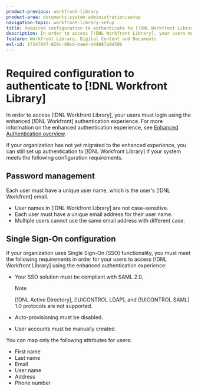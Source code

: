```yaml
---
product-previous: workfront-library
product-area: documents;system-administration;setup
navigation-topic: workfront-library-setup
title: Required configuration to authenticate to [!DNL Workfront Library]
description: In order to access [!DNL Workfront Library], your users must login using the enhanced [!DNL Workfront] authentication experience. For more information on the enhanced authentication experience, see Enhanced Authentication overview.
feature: Workfront Library, Digital Content and Documents
exl-id: 1f347047-820c-40cd-bae4-b44887a9d50b
---
```

# Required configuration to authenticate to [!DNL Workfront Library]

In order to access [!DNL Workfront Library], your users must login using the enhanced [!DNL Workfront] authentication experience. For more information on the enhanced authentication experience, see [Enhanced Authentication overview](../../../administration-and-setup/manage-workfront/security/get-started-enhanced-authentication.md).

If your organization has not yet migrated to the enhanced experience, you can still set up authentication to [!DNL Workfront Library] if your system meets the following configuration requirements.

## Password management

Each user must have a unique user name, which is the user's [!DNL Workfront] email.

* User names in [!DNL Workfront Library] are not case-sensitive.
* Each user must have a unique email address for their user name.
* Multiple users cannot use the same email address with different case.

## Single Sign-On configuration

If your organization uses Single Sign-On (SSO) functionality, you must meet the following requirements in order for your users to access [!DNL Workfront Library] using the enhanced authentication experience:

* Your SSO solution must be compliant with SAML 2.0.

   >[!NOTE]
   >
   >[!DNL Active Directory], [!UICONTROL LDAP], and [!UICONTROL SAML] 1.0 protocols are not supported.

* Auto-provisioning must be disabled.
* User accounts must be manually created.

You can map only the following attributes for users:

* First name
* Last name
* Email
* User name
* Address
* Phone number
